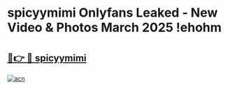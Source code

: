 # spicyymimi Onlyfans Leaked - New Video & Photos March 2025 !ehohm

# <h2><a href="https://nm0whn.iuczelnia.edu.pl?title=spicyymimi&ref=ehohm">🔗👉 🔴 spicyymimi</a></h2>

[![acn](https://github.com/user-attachments/assets/0f9c940e-d8b0-45ae-aac7-cd30a18b3e1c)](https://nm0whn.iuczelnia.edu.pl?title=spicyymimi&ref=ehohm)

